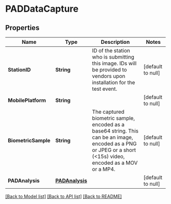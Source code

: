 # PADDataCapture
## Properties

| Name | Type | Description | Notes |
|------------ | ------------- | ------------- | -------------|
| **StationID** | **String** | ID of the station who is submitting this image. IDs will be provided to vendors upon installation for the test event. | [default to null] |
| **MobilePlatform** | **String** |  | [default to null] |
| **BiometricSample** | **String** | The captured biometric sample, encoded as a base64 string.  This can be an image, encoded as a PNG or JPEG or a short (&lt;15s) video, encoded as a MOV or a MP4. | [default to null] |
| **PADAnalysis** | [**PADAnalysis**](PADAnalysis.md) |  | [default to null] |

[[Back to Model list]](../README.md#documentation-for-models) [[Back to API list]](../README.md#documentation-for-api-endpoints) [[Back to README]](../README.md)

